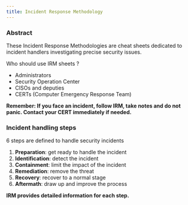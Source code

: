 ```yaml
---
title: Incident Response Methodology
---
```

### Abstract

These Incident Response Methodologies are cheat sheets dedicated to incident handlers investigating precise security issues.

Who should use IRM sheets ?

- Administrators
- Security Operation Center
- CISOs and deputies
- CERTs (Computer Emergency Response Team)

**Remember: If you face an incident, follow IRM, take notes and do not panic. Contact your CERT immediately if needed.**

### Incident handling steps

6 steps are defined to handle security incidents

1. **Preparation**: get ready to handle the incident
2. **Identification**: detect the incident
3. **Containment**: limit the impact of the incident
4. **Remediation**: remove the threat
5. **Recovery**: recover to a normal stage
6. **Aftermath**: draw up and improve the process

**IRM provides detailed information for each step.**
